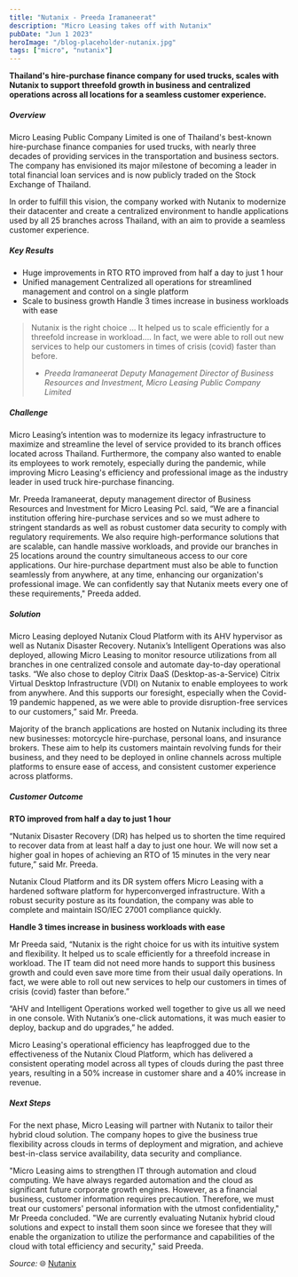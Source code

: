 ```yaml
---
title: "Nutanix - Preeda Iramaneerat"
description: "Micro Leasing takes off with Nutanix"
pubDate: "Jun 1 2023"
heroImage: "/blog-placeholder-nutanix.jpg"
tags: ["micro", "nutanix"]
---
```


**Thailand's hire-purchase finance company for used trucks, scales with Nutanix to support threefold growth in business and centralized operations across all locations for a seamless customer experience.**

##### Overview
Micro Leasing Public Company Limited is one of Thailand's best-known hire-purchase finance companies for used trucks, with nearly three decades of providing services in the transportation and business sectors. The company has envisioned its major milestone of becoming a leader in total financial loan services and is now publicly traded on the Stock Exchange of Thailand.

In order to fulfill this vision, the company worked with Nutanix to modernize their datacenter and create a centralized environment to handle applications used by all 25 branches across Thailand, with an aim to provide a seamless customer experience.

##### Key Results
- Huge improvements in RTO
RTO improved from half a day to just 1 hour 
- Unified management
Centralized all operations for streamlined management and control on a single platform
- Scale to business growth
Handle 3 times increase in business workloads with ease

>Nutanix is the right choice … It helped us to scale efficiently for a threefold increase in workload…. 
>In fact, we were able to roll out new services to help our customers in times of crisis (covid) faster than before.
> - <cite>Preeda Iramaneerat</cite>
> <cite>Deputy Management Director of Business Resources and Investment, Micro Leasing Public Company Limited</cite>

##### Challenge
Micro Leasing’s intention was to modernize its legacy infrastructure to maximize and streamline the level of service provided to its branch offices located across Thailand. Furthermore, the company also wanted to enable its employees to work remotely, especially during the pandemic, while improving Micro Leasing's efficiency and professional image as the industry leader in used truck hire-purchase financing.

Mr. Preeda Iramaneerat, deputy management director of Business Resources and Investment for Micro Leasing Pcl. said, “We are a financial institution offering hire-purchase services and so we must adhere to stringent standards as well as robust customer data security to comply with regulatory requirements. We also require high-performance solutions that are scalable, can handle massive workloads, and provide our branches in 25 locations around the country simultaneous access to our core applications. Our hire-purchase department must also be able to function seamlessly from anywhere, at any time, enhancing our organization's professional image. We can confidently say that Nutanix meets every one of these requirements," Preeda added.

##### Solution
Micro Leasing deployed Nutanix Cloud Platform with its AHV hypervisor as well as Nutanix Disaster Recovery. Nutanix’s Intelligent Operations was also deployed, allowing Micro Leasing to monitor resource utilizations from all branches in one centralized console and automate day-to-day operational tasks. “We also chose to deploy Citrix DaaS (Desktop-as-a-Service) Citrix Virtual Desktop Infrastructure (VDI) on Nutanix to enable employees to work from anywhere. And this supports our foresight, especially when the Covid-19 pandemic happened, as we were able to provide disruption-free services to our customers,” said Mr. Preeda.

Majority of the branch applications are hosted on Nutanix including its three new businesses: motorcycle hire-purchase, personal loans, and insurance brokers. These aim to help its customers maintain revolving funds for their business, and they need to be deployed in online channels across multiple platforms to ensure ease of access, and consistent customer experience across platforms.

##### Customer Outcome
**RTO improved from half a day to just 1 hour**

“Nutanix Disaster Recovery (DR) has helped us to shorten the time required to recover data from at least half a day to just one hour. We will now set a higher goal in hopes of achieving an RTO of 15 minutes in the very near future,” said Mr. Preeda.

Nutanix Cloud Platform and its DR system offers Micro Leasing with a hardened software platform for hyperconverged infrastructure. With a robust security posture as its foundation, the company was able to complete and maintain ISO/IEC 27001 compliance quickly.

**Handle 3 times increase in business workloads with ease**

Mr Preeda said, “Nutanix is the right choice for us with its intuitive system and flexibility. It helped us to scale efficiently for a threefold increase in workload. The IT team did not need more hands to support this business growth and could even save more time from their usual daily operations. In fact, we were able to roll out new services to help our customers in times of crisis (covid) faster than before.”

“AHV and Intelligent Operations worked well together to give us all we need in one console. With Nutanix’s one-click automations, it was much easier to deploy, backup and do upgrades,” he added.

Micro Leasing's operational efficiency has leapfrogged due to the effectiveness of the Nutanix Cloud Platform, which has delivered a consistent operating model across all types of clouds during the past three years, resulting in a 50% increase in customer share and a 40% increase in revenue.

##### Next Steps
For the next phase, Micro Leasing will partner with Nutanix to tailor their hybrid cloud solution. The company hopes to give the business true flexibility across clouds in terms of deployment and migration, and achieve best-in-class service availability, data security and compliance.

"Micro Leasing aims to strengthen IT through automation and cloud computing. We have always regarded automation and the cloud as significant future corporate growth engines. However, as a financial business, customer information requires precaution. Therefore, we must treat our customers' personal information with the utmost confidentiality," Mr Preeda concluded. "We are currently evaluating Nutanix hybrid cloud solutions and expect to install them soon since we foresee that they will enable the organization to utilize the performance and capabilities of the cloud with total efficiency and security," said Preeda.

_Source:_ 🌐 [Nutanix](https://www.nutanix.com/company/customers/micro-leasing#)
